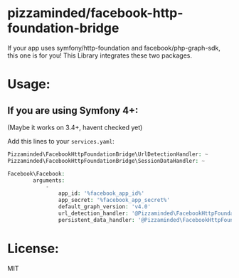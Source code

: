 # pizzaminded/facebook-http-foundation-bridge

If your app uses symfony/http-foundation and facebook/php-graph-sdk, this one is for you! This Library integrates these two packages.


# Usage:



## If you are using Symfony 4+:

(Maybe it works on 3.4+, havent checked yet)

Add this lines to your `services.yaml`:

````php
Pizzaminded\FacebookHttpFoundationBridge\UrlDetectionHandler: ~
Pizzaminded\FacebookHttpFoundationBridge\SessionDataHandler: ~

Facebook\Facebook:
        arguments:
            -
                app_id: '%facebook_app_id%'
                app_secret: '%facebook_app_secret%'
                default_graph_version: 'v4.0'
                url_detection_handler: '@Pizzaminded\FacebookHttpFoundationBridge\UrlDetectionHandler'
                persistent_data_handler: '@Pizzaminded\FacebookHttpFoundationBridge\SessionDataHandler'


````


# License:

MIT